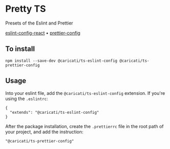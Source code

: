 # Pretty TS

Presets of the Eslint and Prettier

[eslint-config-react](packages/eslint-config-react/README.md)
•
[prettier-config](packages/prettier-config/README.md)

## To install
```
npm install --save-dev @caricati/ts-eslint-config @caricati/ts-prettier-config
```

## Usage

Into your eslint file, add the `@caricati/ts-eslint-config` extension. If you're using the `.eslintrc`:
```
{
  "extends": "@caricati/ts-eslint-config"
}
```

After the package installation, create the `.prettierrc` file in the root path of your project, and add the instruction:
```
"@caricati/ts-prettier-config"
```
